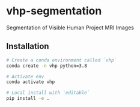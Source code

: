 # vhp-segmentation
Segmentation of Visible Human Project MRI Images

## Installation
```bash
# Create a conda environment called `vhp`
conda create -n vhp python=3.8

# Activate env
conda activate vhp

# Local install with `editable`
pip install -e .
```